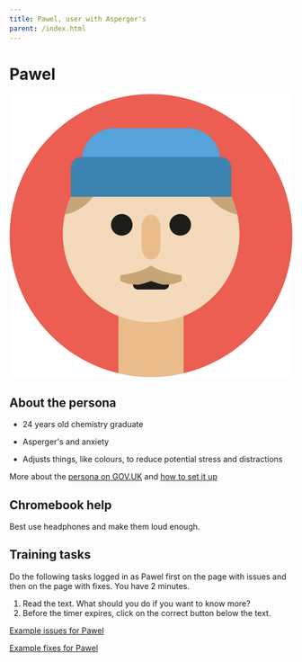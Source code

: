```yaml
---
title: Pawel, user with Asperger's
parent: /index.html
---
```


# Pawel

<div><img src="../images/persona-avatars/pawel.png" class="profile" alt="" /></div>


## About the persona

* 24 years old chemistry graduate

* Asperger's and anxiety

* Adjusts things, like colours, to reduce potential stress and distractions

More about the [persona on GOV.UK](https://www.gov.uk/government/publications/understanding-disabilities-and-impairments-user-profiles/pawel-user-with-aspergers) and [how to set it up](../setup/chromebook.html#pawel)


## Chromebook help

Best use headphones and make them loud enough.


## Training tasks

Do the following tasks logged in as Pawel first on the page with issues and then on the page with fixes.
You have 2 minutes.

1. Read the text. What should you do if you want to know more?
2. Before the timer expires, click on the correct button below the text.

[Example issues for Pawel](bad.html)

[Example fixes for Pawel](good.html)

